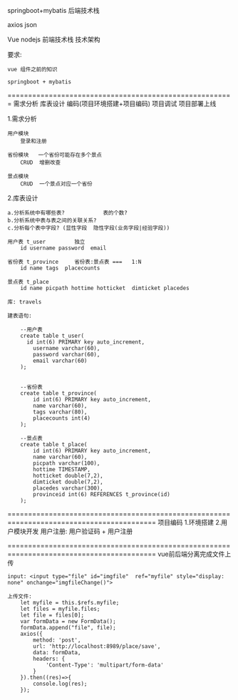 springboot+mybatis         后端技术栈

axios  json

Vue nodejs                 前端技术栈 技术架构

要求:

	vue 组件之前的知识    

	springboot + mybatis   
=======================================================
需求分析   库表设计   编码(项目环境搭建+项目编码)   项目调试  项目部署上线

1.需求分析

	用户模块
		登录和注册

	省份模块   一个省份可能存在多个景点
		CRUD  增删改查

	景点模块
		CRUD  一个景点对应一个省份

2.库表设计

	a.分析系统中有哪些表?            表的个数?
	b.分析系统中表与表之间的关联关系?  
	c.分析每个表中字段? (显性字段  隐性字段(业务字段|经验字段)) 

	用户表 t_user         独立
		id username password  email 

	省份表 t_province     省份表:景点表 ===   1:N
		id name tags  placecounts

	景点表 t_place
		id name picpath hottime hotticket  dimticket placedes 

	库: travels

	建表语句:

		--用户表
		create table t_user(
		  id int(6) PRIMARY key auto_increment,
			username varchar(60),
			password varchar(60),
			email varchar(60)
		);


		--省份表
		create table t_province(
			id int(6) PRIMARY key auto_increment,
			name varchar(60),
			tags varchar(80),
			placecounts int(4)
		);

		--景点表
		create table t_place(
			id int(6) PRIMARY key auto_increment,
			name varchar(60),
			picpath varchar(100),
			hottime TIMESTAMP,
			hotticket double(7,2),
			dimticket double(7,2),
			placedes varchar(300),
			provinceid int(6) REFERENCES t_province(id)
		);

==========================================================================================
项目编码
	1.环境搭建
	2.用户模块开发
		用户注册:  用户验证码 + 用户注册


==========================================================================================
vue前后端分离完成文件上传
	
	input: <input type="file" id="imgfile"  ref="myfile" style="display: none" onchange="imgfileChange()">

	上传文件:
		let myfile = this.$refs.myfile;
        let files = myfile.files;
        let file = files[0];
        var formData = new FormData();
        formData.append("file", file);
        axios({
            method: 'post',
            url: 'http://localhost:8989/place/save',
            data: formData,
            headers: {
                'Content-Type': 'multipart/form-data'
            }
        }).then((res)=>{
            console.log(res);
        });


